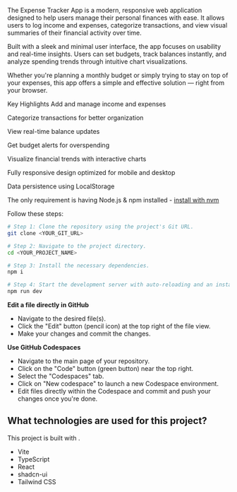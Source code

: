 The Expense Tracker App is a modern, responsive web application designed to help users manage their personal finances with ease. It allows users to log income and expenses, categorize transactions, and view visual summaries of their financial activity over time.

Built with a sleek and minimal user interface, the app focuses on usability and real-time insights. Users can set budgets, track balances instantly, and analyze spending trends through intuitive chart visualizations.

Whether you're planning a monthly budget or simply trying to stay on top of your expenses, this app offers a simple and effective solution — right from your browser.

Key Highlights
Add and manage income and expenses

Categorize transactions for better organization

View real-time balance updates

Get budget alerts for overspending

Visualize financial trends with interactive charts

Fully responsive design optimized for mobile and desktop

Data persistence using LocalStorage




The only requirement is having Node.js & npm installed - [install with nvm](https://github.com/nvm-sh/nvm#installing-and-updating)

Follow these steps:

```sh
# Step 1: Clone the repository using the project's Git URL.
git clone <YOUR_GIT_URL>

# Step 2: Navigate to the project directory.
cd <YOUR_PROJECT_NAME>

# Step 3: Install the necessary dependencies.
npm i

# Step 4: Start the development server with auto-reloading and an instant preview.
npm run dev
```

**Edit a file directly in GitHub**

- Navigate to the desired file(s).
- Click the "Edit" button (pencil icon) at the top right of the file view.
- Make your changes and commit the changes.

**Use GitHub Codespaces**

- Navigate to the main page of your repository.
- Click on the "Code" button (green button) near the top right.
- Select the "Codespaces" tab.
- Click on "New codespace" to launch a new Codespace environment.
- Edit files directly within the Codespace and commit and push your changes once you're done.

## What technologies are used for this project?

This project is built with .

- Vite
- TypeScript
- React
- shadcn-ui
- Tailwind CSS

